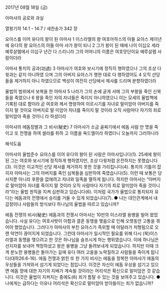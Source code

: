 2017년 08월 18일 (금)

아마샤의 공로와 과실



열왕기하 14:1 - 14:7 / 새찬송가 342 장


요아스를 이어 유다의 왕이 된 아마샤
1 이스라엘의 왕 여호아하스의 아들 요아스 제이년에 유다의 왕 요아스의 아들 아마
샤가 왕이 되니 2 그가 왕이 된 때에 나이 이십오 세라 예루살렘에서 이십구 년간 다
스리니라 그의 어머니의 이름은 여호앗단이요 예루살렘 사람이더라

아마샤 통치의 공과(功過)
3 아마샤가 여호와 보시기에 정직히 행하였으나 그의 조상 다윗과는 같지 아니하였
으며 그의 아버지 요아스가 행한 대로 다 행하였어도 4 오직 산당들을 제거하지 아니
하였으므로 백성이 여전히 산당에서 제사를 드리며 분향하였더라

율법의 범위에서 보복을 한 아마샤
5 나라가 그의 손에 굳게 서매 그의 부왕을 죽인 신복들을 죽였으나 6 왕을 죽인 자의
자녀들은 죽이지 아니하였으니 이는 모세의 율법책에 기록된 대로 함이라 곧 여호와
께서 명령하여 이르시기를 자녀로 말미암아 아버지를 죽이지 말 것이요 아버지로 말
미암아 자녀를 죽이지 말 것이라 오직 사람마다 자기의 죄로 말미암아 죽을 것이니
라 하셨더라

아마샤의 에돔징벌과 그 비사(秘史)
7 아마샤가 소금 골짜기에서 에돔 사람 만 명을 죽이고 또 전쟁을 하여 셀라를 취하
고 이름을 욕드엘이라 하였더니 오늘까지 그러하니라

해석도움





아마샤의 율법준수
요아스를 이어 유다의 왕이 된 사람은 아마샤입니다(1). 25세에 왕이 된 그는 여호와 보시기에 정직하게 행하였지만, 조상 다윗처럼 온전하지는 못했습니다(3). 이것은 이교적인 신당 제사를 제거하지 못한 것을 가리킵니다(4). 통치의 기틀이 잡히자 아마샤는 그의 아버지를 죽인 심복들을 심판하여 죽였습니다(5). 이런 때 보통은 당사자뿐 아니라 후환을 없애려고 자녀와 일족을 멸하게 됩니다. 하지만 아마샤는 “아버지로 말미암아 자녀를 죽이지 말 것이라 오직 사람마다 자기의 죄로 말미암아 죽을 것이니라”라는 율법 원칙을 지켜 심판하고 있습니다(6). 이처럼 국가가 율법으로 통치되자 유다는 에돔과의 전쟁에서 승리를 거둘 수 있게 되었습니다(7).
● 나는 대인관계에서 내 감정이나 사람들의 방식보다 하나님의 율법을 따르고 있습니까?

에돔 전쟁의 비사(秘史)
에돔과의 전쟁시 아마샤는 10만의 이스라엘 용병을 빌어 왔었습니다. 사실 유다는 여호사밧이 아합과 결혼 동맹을 맺음으로 인해 오랫동안 고통을 겪어야 했었습니다. 그러다가 아마샤의 부친 요아스가 즉위할 때 아달랴가 처형됨으로 오랜 악연이 끊어지게 되었습니다. 그런데 아마샤가 일시적인 필요를 위해 다시 (북)이스라엘과 동맹을 맺으려고 한 것은 하나님을
슬프시게 하는 행위였습니다. 이에 하나님은 선지자를 보내어 책망하셨고 왕은 용병을 그냥 돌려보내게 되었습니다. 하지만 이때 크게 분노한 용병들은 돌아가는 길에 유다 여러 고을을
노략질하고 사람들을 죽이게 됩니다(대하26:6-16). 에돔 전쟁과 얽힌 또 한 가지 비사는 에돔을 정복한 아마샤가 에돔의 우상들을 가져와서 섬기게 되었다는 점입니다. 이것은 자신이
에돔 우상을 섬기고 있으면 에돔 땅에 대한 자기의 지배가 계속될 것이라는 어리석은 확신으로 말미암은 것 같습니다. 이것은 율법이 지켜지는 중에도(6) 죄가 틈탈 수 있는 것을 보여주고 있습니다.
● 나에게는 급하다는 이유나 어리석은 확신으로 말미암아 받아들이는 죄가 없습니까?